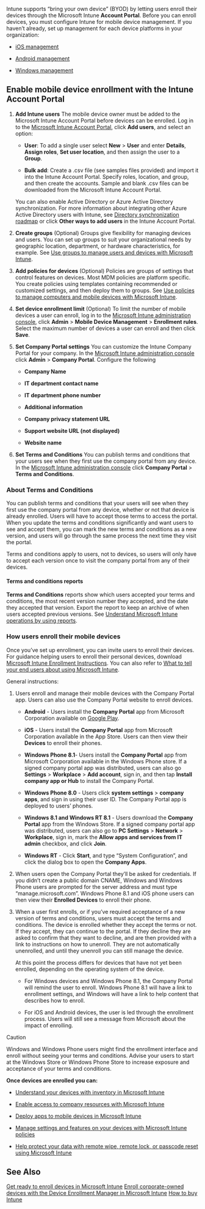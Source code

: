 Intune supports “bring your own device” (BYOD) by letting users enroll their devices through the Microsoft Intune **Account Portal**. Before you can enroll devices, you must configure Intune for mobile device management. If you haven’t already, set up management for each device platforms in your organization:

- [iOS management](http://technet.microsoft.com/library/dn408185.aspx)

- [Android management](http://technet.microsoft.com/library/dn764960.aspx)

- [Windows management](http://technet.microsoft.com/library/dn764959.aspx)

## Enable mobile device enrollment with the Intune Account Portal

1. **Add Intune users**
   The mobile device owner must be added to the Microsoft Intune Account Portal before devices can be enrolled. Log in to the [Microsoft Intune Account Portal](http://account.manage.microsoft.com), click **Add users**, and select an option:

   - **User**: To add a single user select **New** &gt; **User** and enter **Details**, **Assign roles**, **Set user location**, and then assign the user to a **Group**.

   - **Bulk add**: Create a .csv file (see samples files provided) and import it into the Intune Account Portal. Specify roles, location, and group, and then create the accounts. Sample and blank .csv files can be downloaded from the Microsoft Intune Account Portal.

   You can also enable Active Directory or Azure Active Directory synchronization. For more information about integrating other Azure Active Directory users with Intune, see [Directory synchronization roadmap](http://go.microsoft.com/fwlink/?LinkId=511540) or click **Other ways to add users** in the Intune Account Portal.

2. **Create groups**  (Optional)
   Groups give flexibility for managing devices and users. You can set up groups to suit your organizational needs by geographic location, department, or hardware characteristics, for example.   See [Use groups to manage users and devices with Microsoft Intune](../Topic/Use_groups_to_manage_users_and_devices_with_Microsoft_Intune.md).

3. **Add policies for devices** (Optional)
   Policies are groups of settings that control features on devices. Most MDM policies are platform specific. You create policies using templates  containing recommended or customized settings, and then deploy them to groups. See [Use policies to manage computers and mobile devices with Microsoft Intune](../Topic/Use_policies_to_manage_computers_and_mobile_devices_with_Microsoft_Intune.md).

4. **Set device enrollment limit** (Optional) 
   To limit the number of mobile devices a user can enroll, log in to the [Microsoft Intune administration console](http://manage.microsoft.com), click **Admin** &gt; **Mobile Device Management** &gt; **Enrollment rules**. Select the maximum number of devices a user can enroll and then click **Save**.

5. **Set Company Portal settings** 
    You can customize the Intune Company Portal for your company. In the [Microsoft Intune administration console](http://manage.microsoft.com) click **Admin** &gt; **Company Portal**. Configure the following

   - **Company Name**

   - **IT department contact name**

   - **IT department phone number**

   - **Additional information**

   - **Company privacy statement URL**

   - **Support website URL (not displayed)**

   - **Website name**

6. **Set Terms and Conditions**
   You can publish terms and conditions that your users see when they first use the company portal from any device. In the [Microsoft Intune administration console](http://manage.microsoft.com) click **Company Portal** &gt; **Terms and Conditions**.

### <a name="BKMK_TermsAndConditions"></a>About Terms and Conditions
You can publish terms and conditions that your users will see when they first use the company portal from any device, whether or not that device is already enrolled. Users will have to accept those terms to access the portal. When you update the terms and conditions significantly and want users to see and accept them, you can mark the new terms and conditions as a new version, and users will go through the same process the next time they visit the portal.

Terms and conditions apply to users, not to devices, so users will only have to accept each version once to visit the company portal from any of their devices.

#### Terms and conditions reports
**Terms and Conditions** reports show which users accepted your terms and conditions, the most recent version number they accepted, and the date they accepted that version. Export the report to keep an archive of when users accepted previous versions. See [Understand Microsoft Intune operations by using reports](../Topic/Understand_Microsoft_Intune_operations_by_using_reports.md).

### How users enroll their mobile devices
Once you’ve set up enrollment, you can invite users to enroll their devices. For guidance helping users to enroll their personal devices, download [Microsoft Intune Enrollment Instructions](http://go.microsoft.com/fwlink/?LinkID=534864).  You can also refer to [What to tell your end users about using Microsoft Intune](../Topic/What_to_tell_your_end_users_about_using_Microsoft_Intune.md).

General instructions:

1. Users enroll and manage their mobile devices with the Company Portal app. Users can also use the Company Portal website to enroll devices.

   - **Android** - Users install the **Company Portal** app from Microsoft Corporation available on [Google Play](http://go.microsoft.com/fwlink/p/?LinkId=386612).

   - **iOS** - Users install the **Company Portal** app from Microsoft Corporation available in the App Store. Users can then view their **Devices** to enroll their phones.

   - **Windows Phone 8.1**- Users install the **Company Portal** app from Microsoft Corporation available in the Windows Phone store. If a signed company portal app was distributed, users can also go **Settings** &gt; **Workplace** &gt; **Add account**, sign in, and then tap **Install company app or Hub** to install the Company Portal.

   - **Windows Phone 8.0**  - Users click **system settings** &gt; **company apps**, and sign in using their user ID. The Company Portal app is deployed to users’ phones.

   - **Windows 8.1 and Windows RT 8.1** - Users download the **Company Portal** app from the Windows Store. If a signed company portal app was distributed, users can also go to **PC Settings** &gt; **Network** &gt; **Workplace**, sign in, mark the **Allow apps and services from IT admin** checkbox, and click **Join**.

   - **Windows RT** - Click **Start**, and type “System Configuration”, and click the dialog box to open the **Company Apps**.

2. When users open the Company Portal they’ll be asked for credentials. If you didn’t create a public domain CNAME, Windows and Windows Phone users are prompted for the server address and must type “manage.microsoft.com”. Windows Phone 8.1 and iOS phone users can then view their **Enrolled Devices** to enroll their phone.

3. When a user first enrolls, or if you’ve required acceptance of a new version of terms and conditions, users must accept the terms and conditions. The device is enrolled whether they accept the terms or not. If they accept, they can continue to the portal. If they decline they are asked to confirm that they want to decline, and are then provided with a link to instructions on how to unenroll. They are not automatically unenrolled, and until they unenroll you can still manage the device.

   At this point the process differs for devices that have not yet been enrolled, depending on the operating system of the device.

   - For Windows devices and Windows Phone 8.1, the Company Portal will remind the user to enroll. Windows Phone 8.1 will have a link to enrollment settings, and Windows will have a link to help content that describes how to enroll.

   - For iOS and Android devices, the user is led through the enrollment process. Users will still see a message from Microsoft about the impact of enrolling.

> [!CAUTION]
> Windows and Windows Phone users might find the enrollment interface and enroll without seeing your terms and conditions. Advise your users to start at the Windows Store or Windows Phone Store to increase exposure and acceptance of your terms and conditions.

**Once devices are enrolled you can:**

- [Understand your devices with inventory in Microsoft Intune](../Topic/Understand_your_devices_with_inventory_in_Microsoft_Intune.md)

- [Enable access to company resources with Microsoft Intune](http://msdn.microsoft.com/en-us/library/5b090c5a-6f12-4e60-ace0-c9929afaa9a3)

- [Deploy apps to mobile devices in Microsoft Intune](../Topic/Deploy_apps_to_mobile_devices_in_Microsoft_Intune.md)

- [Manage settings and features on your devices with Microsoft Intune policies](../Topic/Manage_settings_and_features_on_your_devices_with_Microsoft_Intune_policies.md)

- [Help protect your data with remote wipe, remote lock, or passcode reset using Microsoft Intune](../Topic/Help_protect_your_data_with_remote_wipe,_remote_lock,_or_passcode_reset_using_Microsoft_Intune.md)

## See Also
[Get ready to enroll devices in Microsoft Intune](../Topic/Get_ready_to_enroll_devices_in_Microsoft_Intune.md)
[Enroll corporate-owned devices with the Device Enrollment Manager in Microsoft Intune](../Topic/Enroll_corporate-owned_devices_with_the_Device_Enrollment_Manager_in_Microsoft_Intune.md)
[How to buy Intune](http://technet.microsoft.com/library/dn646949.aspx)

